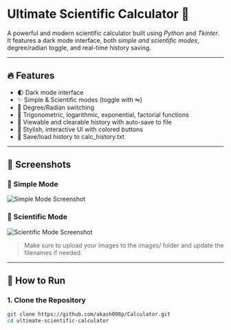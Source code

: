 # Ultimate Scientific Calculator 🧮

A powerful and modern scientific calculator built using *Python* and *Tkinter*.  
It features a dark mode interface, both *simple and scientific modes*, degree/radian toggle, and real-time history saving.

---

## 🔥 Features

- 🌓 Dark mode interface
- ✨ Simple & Scientific modes (toggle with ⇋)
- 📐 Degree/Radian switching
- 🧠 Trigonometric, logarithmic, exponential, factorial functions
- 📜 Viewable and clearable history with auto-save to file
- 🎨 Stylish, interactive UI with colored buttons
- 🧾 Save/load history to calc_history.txt

---

## 📸 Screenshots

### 🔘 Simple Mode
![Simple Mode Screenshot](images/simple_mode.png)

### 🧠 Scientific Mode
![Scientific Mode Screenshot](images/scientific_mode.png)

> Make sure to upload your images to the images/ folder and update the filenames if needed.

---

## 🚀 How to Run

### 1. Clone the Repository

```bash
git clone https://github.com/akash098p/Calculator.git
cd ultimate-scientific-calculator
